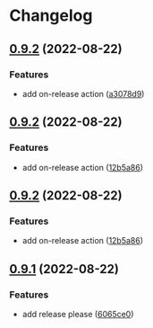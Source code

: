 # Changelog

## [0.9.2](https://github.com/axross/poker/compare/v0.9.1...v0.9.2) (2022-08-22)


### Features

* add on-release action ([a3078d9](https://github.com/axross/poker/commit/a3078d95697182d1f550ce0f0fb22aec683a2f2d))

## [0.9.2](https://github.com/axross/poker/compare/v0.9.1...v0.9.2) (2022-08-22)


### Features

* add on-release action ([12b5a86](https://github.com/axross/poker/commit/12b5a86835e3077ddaf38b68ad4018ad8e774837))

## [0.9.2](https://github.com/axross/poker/compare/v0.9.1...v0.9.2) (2022-08-22)


### Features

* add on-release action ([12b5a86](https://github.com/axross/poker/commit/12b5a86835e3077ddaf38b68ad4018ad8e774837))

## [0.9.1](https://github.com/axross/poker/compare/v0.9.0...v0.9.1) (2022-08-22)


### Features

* add release please ([6065ce0](https://github.com/axross/poker/commit/6065ce0f9705abb894e4f9dac8bd00f055c84050))

